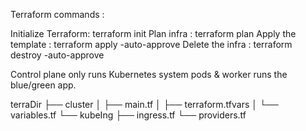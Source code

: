 Terraform commands : 

Initialize Terraform: terraform init
Plan infra : terraform plan
Apply the template : terraform apply -auto-approve
Delete the infra : terraform destroy -auto-approve

Control plane only runs Kubernetes system pods & worker runs the blue/green app.

terraDir
├── cluster
│   ├── main.tf
│   ├── terraform.tfvars
│   └── variables.tf
└── kubeIng
    ├── ingress.tf
    └── providers.tf

